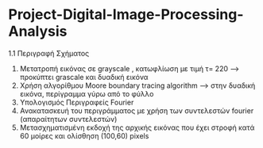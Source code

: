 # Project-Digital-Image-Processing-Analysis 

1.1 Περιγραφή Σχήματος
 1. Μετατροπή εικόνας σε grayscale , κατωφλίωση με τιμή τ= 220 --> προκύπτει grascale και δυαδική εικόνα 
 2. Χρήση αλγορίθμου Moore boundary tracing algorithm --> στην δυαδική εικόνα, περίγραμμα γύρω από το φύλλο
 3. Υπολογισμός Περιγραφείς Fourier 
 4. Ανακατασκευή του περιγράμματος με χρήση των συντελεστών fourier (απαραίτητων συντελεστών)
 5. Μετασχηματισμένη εκδοχή της αρχικής εικόνας που έχει στροφή κατά 60 μοίρες και ολίσθηση (100,60) pixels

